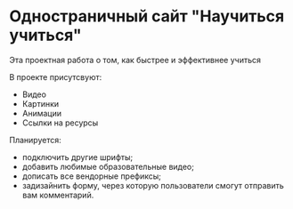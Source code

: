 # Одностраничный сайт "Научиться учиться"

Эта проектная работа о том, как быстрее и эффективнее учиться

В проекте присутсвуют:
* Видео
* Картинки
* Анимации
* Ссылки на ресурсы

Планируется:
* подключить другие шрифты;
* добавить любимые образовательные видео;
* дописать все вендорные префиксы;
* задизайнить форму, через которую пользователи смогут отправить вам комментарий.

